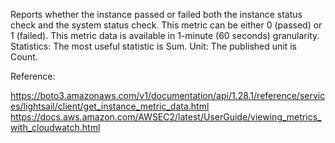 Reports whether the instance passed or failed both the instance status check and the system status check. This metric can be either 0 (passed) or 1 (failed). This metric data is available in 1-minute (60 seconds) granularity. Statistics: The most useful statistic is Sum. Unit: The published unit is Count.

Reference:

https://boto3.amazonaws.com/v1/documentation/api/1.28.1/reference/services/lightsail/client/get_instance_metric_data.html https://docs.aws.amazon.com/AWSEC2/latest/UserGuide/viewing_metrics_with_cloudwatch.html